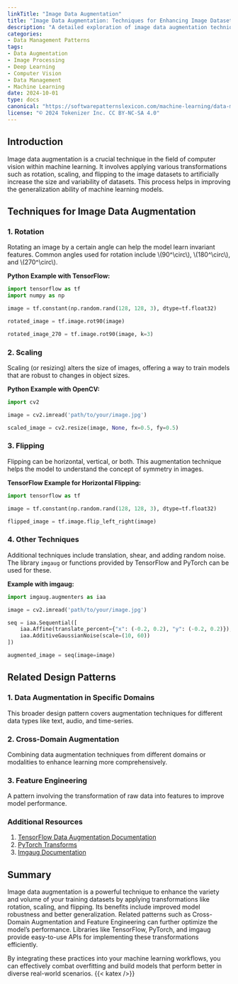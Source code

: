```yaml
---
linkTitle: "Image Data Augmentation"
title: "Image Data Augmentation: Techniques for Enhancing Image Datasets"
description: "A detailed exploration of image data augmentation techniques including rotation, scaling, and flipping to enrich image datasets for improved machine learning model performance."
categories:
- Data Management Patterns
tags:
- Data Augmentation
- Image Processing
- Deep Learning
- Computer Vision
- Data Management
- Machine Learning
date: 2024-10-01
type: docs
canonical: "https://softwarepatternslexicon.com/machine-learning/data-management-patterns/data-augmentation-in-specific-domains/image-data-augmentation"
license: "© 2024 Tokenizer Inc. CC BY-NC-SA 4.0"
---
```


## Introduction

Image data augmentation is a crucial technique in the field of computer vision within machine learning. It involves applying various transformations such as rotation, scaling, and flipping to the image datasets to artificially increase the size and variability of datasets. This process helps in improving the generalization ability of machine learning models. 

## Techniques for Image Data Augmentation

### 1. Rotation
Rotating an image by a certain angle can help the model learn invariant features. Common angles used for rotation include \\(90^\circ\\), \\(180^\circ\\), and \\(270^\circ\\).

**Python Example with TensorFlow:**
```python
import tensorflow as tf
import numpy as np

image = tf.constant(np.random.rand(128, 128, 3), dtype=tf.float32)

rotated_image = tf.image.rot90(image)

rotated_image_270 = tf.image.rot90(image, k=3)
```

### 2. Scaling
Scaling (or resizing) alters the size of images, offering a way to train models that are robust to changes in object sizes.

**Python Example with OpenCV:**
```python
import cv2

image = cv2.imread('path/to/your/image.jpg')

scaled_image = cv2.resize(image, None, fx=0.5, fy=0.5)
```

### 3. Flipping
Flipping can be horizontal, vertical, or both. This augmentation technique helps the model to understand the concept of symmetry in images.

**TensorFlow Example for Horizontal Flipping:**
```python
import tensorflow as tf

image = tf.constant(np.random.rand(128, 128, 3), dtype=tf.float32)

flipped_image = tf.image.flip_left_right(image)
```

### 4. Other Techniques
Additional techniques include translation, shear, and adding random noise. The library `imgaug` or functions provided by TensorFlow and PyTorch can be used for these.

**Example with imgaug:**
```python
import imgaug.augmenters as iaa

image = cv2.imread('path/to/your/image.jpg')

seq = iaa.Sequential([
    iaa.Affine(translate_percent={"x": (-0.2, 0.2), "y": (-0.2, 0.2)}),
    iaa.AdditiveGaussianNoise(scale=(10, 60))
])

augmented_image = seq(image=image)
```

## Related Design Patterns

### 1. **Data Augmentation in Specific Domains**
This broader design pattern covers augmentation techniques for different data types like text, audio, and time-series.

### 2. **Cross-Domain Augmentation**
Combining data augmentation techniques from different domains or modalities to enhance learning more comprehensively.

### 3. **Feature Engineering**
A pattern involving the transformation of raw data into features to improve model performance.

### Additional Resources

1. [TensorFlow Data Augmentation Documentation](https://www.tensorflow.org/api_docs/python/tf/image)
2. [PyTorch Transforms](https://pytorch.org/docs/stable/torchvision/transforms.html)
3. [Imgaug Documentation](https://imgaug.readthedocs.io/en/latest/)

## Summary

Image data augmentation is a powerful technique to enhance the variety and volume of your training datasets by applying transformations like rotation, scaling, and flipping. Its benefits include improved model robustness and better generalization. Related patterns such as Cross-Domain Augmentation and Feature Engineering can further optimize the model’s performance. Libraries like TensorFlow, PyTorch, and imgaug provide easy-to-use APIs for implementing these transformations efficiently.

By integrating these practices into your machine learning workflows, you can effectively combat overfitting and build models that perform better in diverse real-world scenarios.
{{< katex />}}

